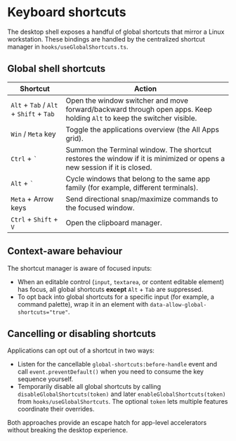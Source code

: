 # Keyboard shortcuts

The desktop shell exposes a handful of global shortcuts that mirror a Linux workstation. These bindings are handled by the centralized shortcut manager in `hooks/useGlobalShortcuts.ts`.

## Global shell shortcuts

| Shortcut | Action |
| --- | --- |
| `Alt` + `Tab` / `Alt` + `Shift` + `Tab` | Open the window switcher and move forward/backward through open apps. Keep holding `Alt` to keep the switcher visible. |
| `Win` / `Meta` key | Toggle the applications overview (the All Apps grid). |
| `Ctrl` + `` ` `` | Summon the Terminal window. The shortcut restores the window if it is minimized or opens a new session if it is closed. |
| `Alt` + `` ` `` | Cycle windows that belong to the same app family (for example, different terminals). |
| `Meta` + Arrow keys | Send directional snap/maximize commands to the focused window. |
| `Ctrl` + `Shift` + `V` | Open the clipboard manager.

## Context-aware behaviour

The shortcut manager is aware of focused inputs:

- When an editable control (`input`, `textarea`, or content editable element) has focus, all global shortcuts **except** `Alt` + `Tab` are suppressed.
- To opt back into global shortcuts for a specific input (for example, a command palette), wrap it in an element with `data-allow-global-shortcuts="true"`.

## Cancelling or disabling shortcuts

Applications can opt out of a shortcut in two ways:

- Listen for the cancellable `global-shortcuts:before-handle` event and call `event.preventDefault()` when you need to consume the key sequence yourself.
- Temporarily disable all global shortcuts by calling `disableGlobalShortcuts(token)` and later `enableGlobalShortcuts(token)` from `hooks/useGlobalShortcuts`. The optional `token` lets multiple features coordinate their overrides.

Both approaches provide an escape hatch for app-level accelerators without breaking the desktop experience.
